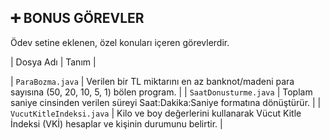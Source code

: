 ## ➕ BONUS GÖREVLER

Ödev setine eklenen, özel konuları içeren görevlerdir.

| Dosya Adı | Tanım |

| `ParaBozma.java` | Verilen bir TL miktarını en az banknot/madeni para sayısına (50, 20, 10, 5, 1) bölen program. |
| `SaatDonusturme.java` | Toplam saniye cinsinden verilen süreyi Saat:Dakika:Saniye formatına dönüştürür. |
| `VucutKitleIndeksi.java` | Kilo ve boy değerlerini kullanarak Vücut Kitle İndeksi (VKİ) hesaplar ve kişinin durumunu belirtir. |
